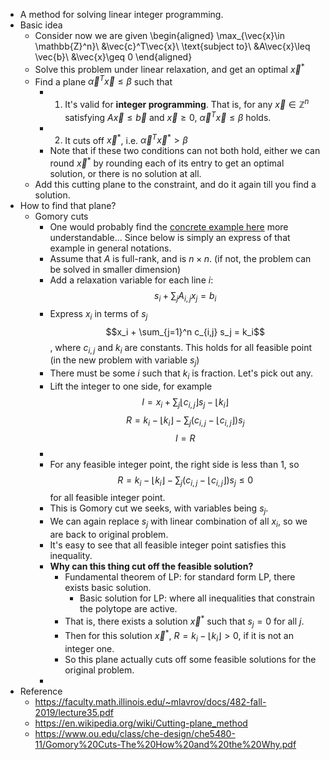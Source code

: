 - A method for solving linear integer programming.
- Basic idea
	- Consider now we are given
	  \begin{aligned}
	  \max_{\vec{x}\in \mathbb{Z}^n}\ &\vec{c}^T\vec{x}\\
	  \text{subject to}\ &A\vec{x}\leq \vec{b}\\
	  &\vec{x}\geq 0
	  \end{aligned}
	- Solve this problem under linear relaxation, and get an optimal $\vec{x}^*$
	- Find a plane $\vec{\alpha}^T\vec{x}\leq \beta$ such that
		- 1. It's valid for **integer programming**. That is, for any $\vec{x}\in \mathbb{Z}^n$ satisfying $A\vec{x}\leq \vec{b}$ and $\vec{x} \geq 0$, $\vec{\alpha}^T\vec{x}\leq \beta$ holds.
		- 2. It cuts off $\vec{x}^*$, i.e. $\vec{\alpha}^T\vec{x}^*>\beta$
		- Note that if these two conditions can not both hold, either we can round $\vec{x}^*$ by rounding each of its entry to get an optimal solution, or there is no solution at all.
	- Add this cutting plane to the constraint, and do it again till you find a solution.
- How to find that plane?
	- Gomory cuts
		- One would probably find the [concrete example here](https://faculty.math.illinois.edu/~mlavrov/docs/482-fall-2019/lecture35.pdf) more understandable... Since below is simply an express of that example in general notations.
		- Assume that $A$ is full-rank, and is $n\times n$. (if not, the problem can be solved in smaller dimension)
		- Add a relaxation variable for each line $i$:
		  $$s_i + \sum_{j}A_{i,j}x_j = b_i$$
		- Express $x_i$ in terms of $s_j$
		  $$x_i + \sum_{j=1}^n c_{i,j} s_j = k_i$$
		  , where $c_{i,j}$ and $k_i$ are constants. This holds for all feasible point (in the new problem with variable $s_j$)
		- There must be some $i$ such that $k_i$ is fraction. Let's pick out any.
		- Lift the integer to one side, for example
		  $$I = x_i + \sum_j \lfloor c_{i,j}\rfloor s_j - \lfloor k_i\rfloor$$
		  $$R = k_i-\lfloor k_i\rfloor - \sum_j (c_{i,j}-\lfloor c_{i,j}\rfloor)s_j$$
		  $$I=R$$
		-
		- For any feasible integer point, the right side is less than $1$, so
		  $$R = k_i-\lfloor k_i\rfloor - \sum_j (c_{i,j}-\lfloor c_{i,j}\rfloor)s_j\leq 0$$
		  for all feasible integer point.
		- This is Gomory cut we seeks, with variables being $s_j$.
		- We can again replace $s_j$ with linear combination of all $x_i$, so we are back to original problem.
		- It's easy to see that all feasible integer point satisfies this inequality.
		- **Why can this thing cut off the feasible solution?**
			- Fundamental theorem of LP: for standard form LP, there exists basic solution.
				- Basic solution for LP: where all inequalities that constrain the polytope are active.
			- That is, there exists a solution $\vec{x}^*$ such that $s_j=0$ for all $j$.
			- Then for this solution $\vec{x}^*$, $R=k_i-\lfloor k_i\rfloor>0$, if it is not an integer one.
			- So this plane actually cuts off some feasible solutions for the original problem.
		-
- Reference
	- https://faculty.math.illinois.edu/~mlavrov/docs/482-fall-2019/lecture35.pdf
	- https://en.wikipedia.org/wiki/Cutting-plane_method
	- https://www.ou.edu/class/che-design/che5480-11/Gomory%20Cuts-The%20How%20and%20the%20Why.pdf